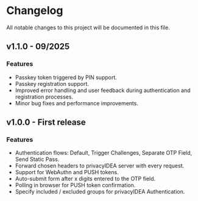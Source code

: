 # Changelog

All notable changes to this project will be documented in this file.

## v1.1.0 - 09/2025

### Features

- Passkey token triggered by PIN support.
- Passkey registration support.
- Improved error handling and user feedback during authentication and registration processes.
- Minor bug fixes and performance improvements.

## v1.0.0 - First release

### Features

- Authentication flows: Default, Trigger Challenges, Separate OTP Field, Send Static Pass.
- Forward chosen headers to privacyIDEA server with every request.
- Support for WebAuthn and PUSH tokens.
- Auto-submit form after x digits entered to the OTP field.
- Polling in browser for PUSH token confirmation.
- Specify included / excluded groups for privacyIDEA Authentication.